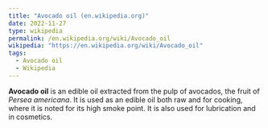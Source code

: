 ```yaml
---
title: "Avocado oil (en.wikipedia.org)"
date: 2022-11-27
type: wikipedia
permalink: /en.wikipedia.org/wiki/Avocado_oil
wikipedia: "https://en.wikipedia.org/wiki/Avocado_oil"
tags:
  - Avocado oil
  - Wikipedia
---
```

**Avocado oil** is an edible oil extracted from the pulp of avocados, the fruit of *Persea americana*. It is used as an edible oil both raw and for cooking, where it is noted for its high smoke point. It is also used for lubrication and in cosmetics.